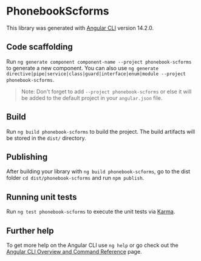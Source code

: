 # PhonebookScforms

This library was generated with [Angular CLI](https://github.com/angular/angular-cli) version 14.2.0.

## Code scaffolding

Run `ng generate component component-name --project phonebook-scforms` to generate a new component. You can also use `ng generate directive|pipe|service|class|guard|interface|enum|module --project phonebook-scforms`.
> Note: Don't forget to add `--project phonebook-scforms` or else it will be added to the default project in your `angular.json` file. 

## Build

Run `ng build phonebook-scforms` to build the project. The build artifacts will be stored in the `dist/` directory.

## Publishing

After building your library with `ng build phonebook-scforms`, go to the dist folder `cd dist/phonebook-scforms` and run `npm publish`.

## Running unit tests

Run `ng test phonebook-scforms` to execute the unit tests via [Karma](https://karma-runner.github.io).

## Further help

To get more help on the Angular CLI use `ng help` or go check out the [Angular CLI Overview and Command Reference](https://angular.io/cli) page.
